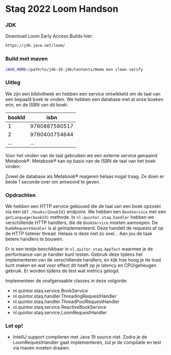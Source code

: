 # Staq 2022 Loom Handson

### JDK
Download Loom Early Access Builds hier:
```bash
https://jdk.java.net/loom/
```

### Build met maven
```bash
JAVA_HOME=/path/to/jdk-19.jdk/Contents/Home mvn clean verify
```

### Uitleg
We zijn een bibliotheek en hebben een service ontwikkeld om de taal van een bepaald boek te vinden. We hebben een
database met al onze boeken erin, en de ISBN van dit boek:

| bookId | isbn           |
|--------|----------------|
| 1      | 9780887580517  |
| 2      | 9780400754644  |
| ...    | ...            |

Voor het vinden van de taal gebruiken we een externe service genaamd Metabook®. Metabook® kan op basis van de ISBN de 
taal van het boek vinden.

Zowel de database als Metabook® reageren helaas nogal traag. Ze doen er beide 1 seconde over om antwoord te geven.

### Opdrachten
We hebben een HTTP service gebouwd die de taal van een boek opzoekt via een `GET /books/{bookId}` endpoint. We hebben
een `BookService` met een `getLanguage(bookId)` methode. In `nl.quintor.staq.handler` hebben we verschillende HTTP
handlers, die de `BookService` moeten aanroepen. De `DumbRequestHandler` is al geïmplementeerd. Deze handelt de requests
af op de HTTP listener thread. Helaas is deze niet zo snel... Aan jou de taak betere handlers te bouwen.

Er is een testje beschikbaar in `nl.quitor.staq.AppTest` waarmee je de performance van je handler kunt testen. Gebruik
deze tijdens het implementeren van de verschillende handlers, en kijk hoe hoog je de load kunt maken en wat voor effect
dit heeft op je latency en CPU/geheugen gebruik. Er worden tijdens de test wat metrics gelogd.

Implementeer de onafgemaakte classes in deze volgorde:

- nl.quintor.staq.service.BookService
- nl.quintor.staq.handler.ThreadingRequestHandler
- nl.quintor.staq.handler.ThreadPoolRequestHandler
- nl.quintor.staq.service.ReactiveBookService
- nl.quintor.staq.service.LoomRequestHandler

### Let op!
- IntelliJ support compileren met Java 19 source niet. Zodra je de LoomRequestHandler gaat implementeren, zul je de compilatie en test via maven moeten draaien.
